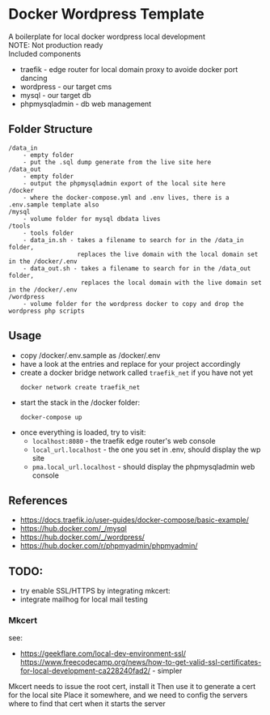 # Docker Wordpress Template
A boilerplate for local docker wordpress local development<br />
NOTE: Not production ready<br />
Included components
- traefik - edge router for local domain proxy to avoide docker port dancing
- wordpress - our target cms
- mysql - our target db
- phpmysqladmin - db web management

## Folder Structure
```
/data_in
    - empty folder
    - put the .sql dump generate from the live site here
/data_out
    - empty folder
    - output the phpmysqladmin export of the local site here
/docker
    - where the docker-compose.yml and .env lives, there is a .env.sample template also
/mysql
    - volume folder for mysql dbdata lives
/tools
    - tools folder
    - data_in.sh - takes a filename to search for in the /data_in folder,
                   replaces the live domain with the local domain set in the /docker/.env
    - data_out.sh - takes a filename to search for in the /data_out folder,
                    replaces the local domain with the live domain set in the /docker/.env
/wordpress
    - volume folder for the wordpress docker to copy and drop the wordpress php scripts
```

## Usage
- copy /docker/.env.sample as /docker/.env
- have a look at the entries and replace for your project accordingly
- create a docker bridge network called `traefik_net` if you have not yet
    ```
    docker network create traefik_net
    ```
- start the stack in the /docker folder:
    ```
    docker-compose up
    ```
- once everything is loaded, try to visit:
    - `localhost:8080` - the traefik edge router's web console
    - `local_url.localhost` - the one you set in .env, should display the wp site
    - `pma.local_url.localhost` - should display the phpmysqladmin web console

## References
* https://docs.traefik.io/user-guides/docker-compose/basic-example/
* https://hub.docker.com/_/mysql
* https://hub.docker.com/_/wordpress/
* https://hub.docker.com/r/phpmyadmin/phpmyadmin/

## TODO:
- try enable SSL/HTTPS by integrating mkcert:
- integrate mailhog for local mail testing

### Mkcert
see: 
- https://geekflare.com/local-dev-environment-ssl/
https://www.freecodecamp.org/news/how-to-get-valid-ssl-certificates-for-local-development-ca228240fad2/ - simpler

Mkcert needs to issue the root cert, install it
Then use it to generate a cert for the local site
Place it somewhere, and we need to config the servers where to find that cert when it starts the server